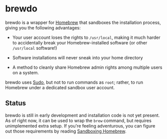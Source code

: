 brewdo
====

brewdo is a wrapper for [Homebrew](http://brew.sh/) that sandboxes the
installation process, giving you the following advantages:

-   Your user account loses the rights to `/usr/local`, making it much
    harder to accidentally break your Homebrew-installed software (or
    other `/usr/local` software!)

-   Software installations will never sneak into your home directory

-   A method to cleanly share Homebrew admin rights among multiple
    users on a system.

brewdo uses [Sudo](http://www.sudo.ws/), but not to run commands
as `root`; rather, to run Homebrew under a dedicated sandbox user
account.

Status
----

brewdo is still in early development and installation code is not yet
present.  As of right now, it can be used to wrap the `brew` command,
but requires unimplemented extra setup.  If you're feeling adventurous,
you can figure out those requirements by reading [Sandboxing
Homebrew](https://www.zigg.com/2014/sandboxing-homebrew.html).

